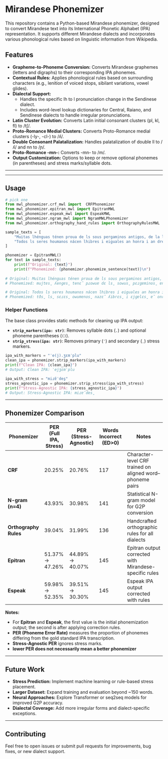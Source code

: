 # **Mirandese Phonemizer**

This repository contains a Python-based Mirandese phonemizer, designed to convert Mirandese text into its International Phonetic Alphabet (IPA) representation. It supports different Mirandese dialects and incorporates various phonological rules based on linguistic information from Wikipedia.

## **Features**

* **Grapheme-to-Phoneme Conversion:** Converts Mirandese graphemes (letters and digraphs) to their corresponding IPA phonemes.
* **Contextual Rules:** Applies phonological rules based on surrounding characters (e.g., lenition of voiced stops, sibilant variations, vowel glides).
* **Dialectal Support:**
  * Handles the specific lh to l pronunciation change in the Sendinese dialect.
  * Includes word-level lookup dictionaries for Central, Raiano, and Sendinese dialects to handle irregular pronunciations.
* **Latin Cluster Evolution:** Converts Latin initial consonant clusters (pl, kl, fl) to /tʃ/.
* **Proto-Romance Medial Clusters:** Converts Proto-Romance medial clusters (-ly-, -cl-) to /ʎ/.
* **Double Consonant Palatalization:** Handles palatalization of double ll to /ʎ/ and nn to /ɲ/.
* **Proto-Romance -mn-:** Converts -mn- to /m/.
* **Output Customization:** Options to keep or remove optional phonemes (in parentheses) and stress marks/syllable dots.

---

-----

## **Usage**

```python
# pick one
from mwl_phonemizer.crf_mwl import  CRFPhonemizer
from mwl_phonemizer.epitran_mwl import EpitranMWL
from mwl_phonemizer.espeak_mwl import EspeakMWL
from mwl_phonemizer.ngram_mwl import NgramMWLPhonemizer
from mwl_phonemizer.orthography_hand_rules import OrthographyRulesMWL

sample_texts = [
    "Muitas lhénguas ténen proua de ls sous pergaminos antigos, de la lhiteratura screbida hai cientos d'anhos i de scritores hai muito afamados, hoije bandeiras dessas lhénguas. Mas outras hai que nun puoden tener proua de nada desso, cumo ye l causo de la lhéngua mirandesa.",
    "Todos ls seres houmanos nácen lhibres i eiguales an honra i an dreitos. Dotados de rezon i de cuncéncia, dében de se dar bien uns culs outros i cumo armano",
]

phonemizer = EpitranMWL()
for text in sample_texts:
    print(f"Original: {text}")
    print(f"Phonemized: {phonemizer.phonemize_sentence(text)}\n")
    
# Original: Muitas lhénguas ténen proua de ls sous pergaminos antigos, de la lhiteratura screbida hai cientos d'anhos i de scritores hai muito afamados, hoije bandeiras dessas lhénguas. Mas outras hai que nun puoden tener proua de nada desso, cumo ye l causo de la lhéngua mirandesa.
# Phonemized: mujtɐs̺ ʎenɡɐs̺ tenɛ̃ pɾowuɐ dɛ ls̺ sowus̺ pɛɾɡɐminos̺ ɐntiɡos̺, dɛ ʎɐ ʎitɛɾɐtuɾɐ s̺kɾβdɐ aj s̻iɛntos̻ d'ɐnos̺ i dɛ s̺kɾitoɾɛs̺ aj mujtu ɐfɐmðs̺, owiʒɛ bɐndɛjɾɐs̺ dɛʃsɐs̺ ʎenɡɐs̺. mɐs̺ owutrɐs̺ aj kʷɛ nũ puð̃ tɨˈneɾ pɾowuɐ dɛ nð dɛʃsu, kumu ˈje l̩ kawzu dɛ ʎɐ ˈʎɛ̃ɡwɐ miɾɐndɛzɐ.

# Original: Todos ls seres houmanos nácen lhibres i eiguales an honra i an dreitos. Dotados de rezon i de cuncéncia, dében de se dar bien uns culs outros i cumo armano
# Phonemized: tðs̺ ls̺ sɛɾɛs̺ owumɐnos̺ nazɛ̃ ʎibrɛs̺ i ɛjɡɐlɛs̺ ɐ̃ onrɐ i ɐ̃ dɾɛjtos̺. dotðs̺ dɛ rɛzõ i dɛ kuns̻ens̻iɐ, dβ̃ dɛ sɛ dɐɾ biɛ̃ uns̺ kuls̺ owutros̺ i kumu ɐɾmɐnu
```

### **Helper Functions**

The base class provides static methods for cleaning up IPA output:

- **`strip_markers(ipa: str)`**: Removes syllable dots (`.`) and optional phoneme parentheses (`()`).
- **`strip_stress(ipa: str)`**: Removes primary (`ˈ`) and secondary (`ˌ`) stress markers.

```python
ipa_with_markers = "ˈe(j).ʒɛmˈplu"
clean_ipa = phonemizer.strip_markers(ipa_with_markers)
print(f"Clean IPA: {clean_ipa}")
# Output: Clean IPA: ˈejʒɛmˈplu

ipa_with_stress = "miɾɐ̃ˈdes̺"
stress_agnostic_ipa = phonemizer.strip_stress(ipa_with_stress)
print(f"Stress-Agnostic IPA: {stress_agnostic_ipa}")
# Output: Stress-Agnostic IPA: miɾɐ̃des̺
```

---

## **Phonemizer Comparison**

| Phonemizer            | PER (Full IPA, Stress) | PER (Stress-Agnostic) | Words Incorrect (ED>0) | Notes                                                     |
| --------------------- |------------------------|-----------------------| ---------------------- | --------------------------------------------------------- |
| **CRF**               | 20.25%                 | 20.76%                | 117                    | Character-level CRF trained on aligned word–phoneme pairs |
| **N-gram (n=4)**      | 43.93%                 | 30.98%                | 141                    | Statistical N-gram model for G2P conversion               |
| **Orthography Rules** | 39.04%                 | 31.99%                | 136                    | Handcrafted orthographic rules for all dialects           |
| **Epitran**           | 51.37% → 47.26%        | 44.89% → 40.07%       | 145                    | Epitran output corrected with Mirandese-specific rules    |
| **Espeak**            | 59.98% → 52.35%        | 39.51% → 30.30%       | 145                    | Espeak IPA output corrected with rules                    |

**Notes:**

- For **Epitran** and **Espeak**, the first value is the initial phonemization output; the second is after applying correction rules.
- **PER (Phoneme Error Rate)** measures the proportion of phonemes differing from the gold standard IPA transcription.
- **Stress-Agnostic PER** ignores stress marks.
- **lower PER does not necessarily mean a better phonemizer**

---

## **Future Work**

* **Stress Prediction:** Implement machine learning or rule-based stress placement.
* **Larger Dataset:** Expand training and evaluation beyond ~150 words.
* **Neural Approaches:** Explore Transformer or seq2seq models for improved G2P accuracy.
* **Dialectal Coverage:** Add more irregular forms and dialect-specific exceptions.

---

## **Contributing**

Feel free to open issues or submit pull requests for improvements, bug fixes, or new dialect support.
